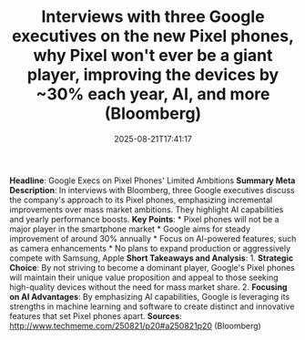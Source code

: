 ﻿---
title: "Interviews with three Google executives on the new Pixel phones, why Pixel won't ever be a giant player, improving the devices by ~30% each year, AI, and more (Bloomberg)"
date: "2025-08-21T17:41:17"
category: "Markets"
summary: ""
slug: "interviews with three google executives on the new pixel pho"
source_urls:
  - "http://www.techmeme.com/250821/p20#a250821p20"
seo:
  title: "Interviews with three Google executives on the new Pixel phones, why Pixel won't ever be a giant player, improving the devices by ~30% each year, AI, and more (Bloomberg) | Hash n Hedge"
  description: ""
  keywords: ["news", "markets", "brief"]
---
**Headline**: Google Execs on Pixel Phones' Limited Ambitions  **Summary Meta Description**: In interviews with Bloomberg, three Google executives discuss the company's approach to its Pixel phones, emphasizing incremental improvements over mass market ambitions. They highlight AI capabilities and yearly performance boosts.  **Key Points**:  * Pixel phones will not be a major player in the smartphone market * Google aims for steady improvement of around 30% annually * Focus on AI-powered features, such as camera enhancements * No plans to expand production or aggressively compete with Samsung, Apple  **Short Takeaways and Analysis**:  1. **Strategic Choice**: By not striving to become a dominant player, Google's Pixel phones will maintain their unique value proposition and appeal to those seeking high-quality devices without the need for mass market share. 2. **Focusing on AI Advantages**: By emphasizing AI capabilities, Google is leveraging its strengths in machine learning and software to create distinct and innovative features that set Pixel phones apart.  **Sources**:  http://www.techmeme.com/250821/p20#a250821p20 (Bloomberg) 
